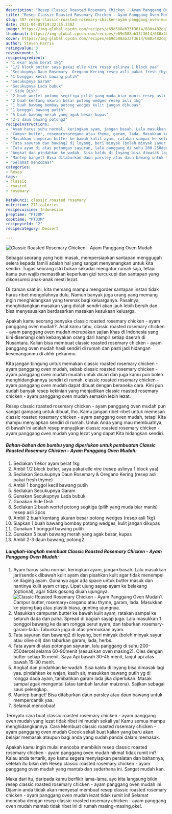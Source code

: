 ```yaml
---
description: "Resep Classic Roasted Rosemary Chicken - Ayam Panggang Oven Mudah yang nikmat dan Mudah Dibuat"
title: "Resep Classic Roasted Rosemary Chicken - Ayam Panggang Oven Mudah yang nikmat dan Mudah Dibuat"
slug: 587-resep-classic-roasted-rosemary-chicken-ayam-panggang-oven-mudah-yang-nikmat-dan-mudah-dibuat
date: 2021-04-05T19:32:15.238Z
image: https://img-global.cpcdn.com/recipes/e69d588ab33f3614/680x482cq70/classic-roasted-rosemary-chicken-ayam-panggang-oven-mudah-foto-resep-utama.jpg
thumbnail: https://img-global.cpcdn.com/recipes/e69d588ab33f3614/680x482cq70/classic-roasted-rosemary-chicken-ayam-panggang-oven-mudah-foto-resep-utama.jpg
cover: https://img-global.cpcdn.com/recipes/e69d588ab33f3614/680x482cq70/classic-roasted-rosemary-chicken-ayam-panggang-oven-mudah-foto-resep-utama.jpg
author: Steven Harris
ratingvalue: 3
reviewcount: 5
recipeingredient:
- "1 ekor ayam berat 1kg"
- "1/2 block butter saya pakai elle vire resep aslinya 1 block yaa"
- "Secukupnya Daun Rosemary  Oregano Kering resep asli pakai fresh thyme"
- "1 bonggol kecil bawang putih"
- "Secukupnya Garam"
- "Secukupnya Lada bubuk"
- " Side Dish"
- "2 buah wortel potong segitiga pilih yang muda biar manis resep asli 3pcs"
- "2 buah kentang ukuran besar potong wedges resep asli 1kg"
- "1 buah bawang bombay potong wedges kulit jangan dikupas"
- "1 bonggol bawang putih"
- "5 buah bawang merah yang agak besar kupas"
- "2-3 daun bawang potong2"
recipeinstructions:
- "Ayam harus suhu normal, keringkan ayam, jangan basah. Lalu masukkan jari/sendok dibawah kulit ayam dan pisahkan kulit agar tidak menempel ke daging ayam. Gunanya agar ada space untuk butter masuk dan nantinya kulit ayam crispy. Lipat ujung sayap ayam ke belakang (optional), agar tidak gosong dluan ujungnya."
- "Campur butter, rosemary+oregano atau thyme, garam, lada. Masukkan ke piping bag atau plastik biasa, gunting ujungnya."
- "Masukkan campuran butter ke bawah kulit ayam, ratakan sampai ke seluruh dada dan paha. Spread di bagian sayap juga. Lalu masukkan 1 bonggol bawang ke dalam rongga perut ayam, dan taburkan rosemary-garam-lada. Taburkan juga di atas permukaan ayam."
- "Tata sayuran dan bawang2 di loyang, beri minyak (boleh minyak sayur atau olive oil) dan taburkan garam, lada, herbs."
- "Tata ayam di atas potongan sayuran, lalu panggang di suhu 200-250dercel selama 60-90menit (sesuaikan oven masing2). Oles dengan butter setiap 15 menit. Saya Api bawah 30-45 menit, lanjut api atas bawah 15-30 menit."
- "Angkat dan pindahkan ke wadah. Sisa kaldu di loyang bisa dimasak lagi yaa. pindahkan ke wajan, kasih air, masukkan bawang putih yg di rongga dada ayam, tambahkan garam lada jika diperlukan. Masak sampai agak mengental (atau tambah larutan maizena). Sajikan sebagai saus pelengkap."
- "Mantep banget! Bisa ditaburkan daun parsley atau daun bawang untuk mempercantik yaa."
- "Selamat mencobaa!"
categories:
- Resep
tags:
- classic
- roasted
- rosemary

katakunci: classic roasted rosemary 
nutrition: 271 calories
recipecuisine: Indonesian
preptime: "PT28M"
cooktime: "PT33M"
recipeyield: "2"
recipecategory: Dessert

---
```



![Classic Roasted Rosemary Chicken - Ayam Panggang Oven Mudah](https://img-global.cpcdn.com/recipes/e69d588ab33f3614/680x482cq70/classic-roasted-rosemary-chicken-ayam-panggang-oven-mudah-foto-resep-utama.jpg)

Sebagai seorang yang hobi masak, mempersiapkan santapan menggugah selera kepada famili adalah hal yang sangat menyenangkan untuk kita sendiri. Tugas seorang istri bukan sekadar mengatur rumah saja, tetapi kamu pun wajib memastikan keperluan gizi tercukupi dan santapan yang dikonsumsi anak-anak mesti lezat.

Di zaman  saat ini, kita memang mampu mengorder santapan instan tidak harus ribet mengolahnya dulu. Namun banyak juga orang yang memang ingin menghidangkan yang terenak bagi keluarganya. Pasalnya, menghidangkan masakan yang diolah sendiri akan jauh lebih bersih dan bisa menyesuaikan berdasarkan masakan kesukaan keluarga. 



Apakah kamu seorang penyuka classic roasted rosemary chicken - ayam panggang oven mudah?. Asal kamu tahu, classic roasted rosemary chicken - ayam panggang oven mudah merupakan sajian khas di Indonesia yang kini disenangi oleh kebanyakan orang dari hampir setiap daerah di Nusantara. Kalian bisa membuat classic roasted rosemary chicken - ayam panggang oven mudah hasil sendiri di rumah dan pasti jadi hidangan kesenanganmu di akhir pekanmu.

Kita jangan bingung untuk memakan classic roasted rosemary chicken - ayam panggang oven mudah, sebab classic roasted rosemary chicken - ayam panggang oven mudah mudah untuk dicari dan juga kamu pun boleh menghidangkannya sendiri di rumah. classic roasted rosemary chicken - ayam panggang oven mudah dapat dibuat dengan beraneka cara. Kini pun sudah banyak resep kekinian yang menjadikan classic roasted rosemary chicken - ayam panggang oven mudah semakin lebih lezat.

Resep classic roasted rosemary chicken - ayam panggang oven mudah pun sangat gampang untuk dibuat, lho. Kamu jangan ribet-ribet untuk memesan classic roasted rosemary chicken - ayam panggang oven mudah, tetapi Kita mampu menyiapkan sendiri di rumah. Untuk Anda yang mau membuatnya, di bawah ini adalah resep menyajikan classic roasted rosemary chicken - ayam panggang oven mudah yang lezat yang dapat Kita hidangkan sendiri.

<!--inarticleads1-->

##### Bahan-bahan dan bumbu yang diperlukan untuk pembuatan Classic Roasted Rosemary Chicken - Ayam Panggang Oven Mudah:

1. Sediakan 1 ekor ayam berat 1kg
1. Ambil 1/2 block butter, saya pakai elle vire (resep aslinya 1 block yaa)
1. Sediakan Secukupnya Daun Rosemary &amp; Oregano Kering (resep asli pakai fresh thyme)
1. Ambil 1 bonggol kecil bawang putih
1. Sediakan Secukupnya Garam
1. Gunakan Secukupnya Lada bubuk
1. Gunakan  Side Dish
1. Sediakan 2 buah wortel potong segitiga (pilih yang muda biar manis) resep asli 3pcs
1. Ambil 2 buah kentang ukuran besar potong wedges (resep asli 1kg)
1. Siapkan 1 buah bawang bombay potong wedges, kulit jangan dikupas
1. Gunakan 1 bonggol bawang putih
1. Gunakan 5 buah bawang merah yang agak besar, kupas
1. Ambil 2-3 daun bawang, potong2




<!--inarticleads2-->

##### Langkah-langkah membuat Classic Roasted Rosemary Chicken - Ayam Panggang Oven Mudah:

1. Ayam harus suhu normal, keringkan ayam, jangan basah. Lalu masukkan jari/sendok dibawah kulit ayam dan pisahkan kulit agar tidak menempel ke daging ayam. Gunanya agar ada space untuk butter masuk dan nantinya kulit ayam crispy. Lipat ujung sayap ayam ke belakang (optional), agar tidak gosong dluan ujungnya.
<img src="//assets-global.cpcdn.com/assets/icons/button_play-2c75c40dde080a61004c1f40b05d8f140eaff45d7e9e6481dc71c63d2e7c4909.png" alt="Classic Roasted Rosemary Chicken - Ayam Panggang Oven Mudah">1. Campur butter, rosemary+oregano atau thyme, garam, lada. Masukkan ke piping bag atau plastik biasa, gunting ujungnya.
1. Masukkan campuran butter ke bawah kulit ayam, ratakan sampai ke seluruh dada dan paha. Spread di bagian sayap juga. Lalu masukkan 1 bonggol bawang ke dalam rongga perut ayam, dan taburkan rosemary-garam-lada. Taburkan juga di atas permukaan ayam.
1. Tata sayuran dan bawang2 di loyang, beri minyak (boleh minyak sayur atau olive oil) dan taburkan garam, lada, herbs.
1. Tata ayam di atas potongan sayuran, lalu panggang di suhu 200-250dercel selama 60-90menit (sesuaikan oven masing2). Oles dengan butter setiap 15 menit. Saya Api bawah 30-45 menit, lanjut api atas bawah 15-30 menit.
1. Angkat dan pindahkan ke wadah. Sisa kaldu di loyang bisa dimasak lagi yaa. pindahkan ke wajan, kasih air, masukkan bawang putih yg di rongga dada ayam, tambahkan garam lada jika diperlukan. Masak sampai agak mengental (atau tambah larutan maizena). Sajikan sebagai saus pelengkap.
1. Mantep banget! Bisa ditaburkan daun parsley atau daun bawang untuk mempercantik yaa.
1. Selamat mencobaa!




Ternyata cara buat classic roasted rosemary chicken - ayam panggang oven mudah yang lezat tidak ribet ini mudah sekali ya! Kamu semua mampu menghidangkannya. Cara Membuat classic roasted rosemary chicken - ayam panggang oven mudah Cocok sekali buat kalian yang baru akan belajar memasak ataupun bagi anda yang sudah pandai dalam memasak.

Apakah kamu ingin mulai mencoba membikin resep classic roasted rosemary chicken - ayam panggang oven mudah nikmat tidak rumit ini? Kalau anda tertarik, ayo kamu segera menyiapkan peralatan dan bahannya, setelah itu bikin deh Resep classic roasted rosemary chicken - ayam panggang oven mudah yang mantab dan sederhana ini. Sangat mudah kan. 

Maka dari itu, daripada kamu berfikir lama-lama, ayo kita langsung bikin resep classic roasted rosemary chicken - ayam panggang oven mudah ini. Dijamin anda tiidak akan menyesal membuat resep classic roasted rosemary chicken - ayam panggang oven mudah lezat tidak rumit ini! Selamat mencoba dengan resep classic roasted rosemary chicken - ayam panggang oven mudah mantab tidak ribet ini di rumah masing-masing,oke!.

